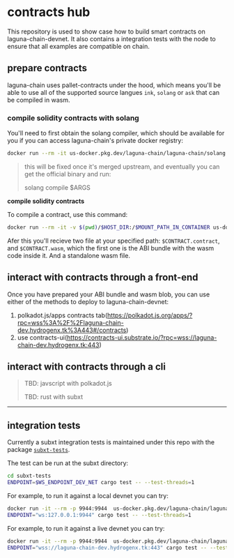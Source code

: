 # contracts hub

This repository is used to show case how to build smart contracts on laguna-chain-devnet. It also contains a integration tests with the node to ensure that all examples are compatible on chain.

## prepare contracts

laguna-chain uses pallet-contracts under the hood, which means you'll be able to use all of the supported source langues `ink`, `solang` or `ask` that can be compiled in wasm. 

### compile solidity contracts with solang

You'll need to first obtain the solang compiler, which should be available for you if you can access laguna-chain's private docker registry:

```bash
docker run --rm -it us-docker.pkg.dev/laguna-chain/laguna-chain/solang:ink_metadata --help
```

> this will be fixed once it's merged upstream, and eventually you can get the official binary and run:
>
> solang compile $ARGS

**compile solidity contracts**

To compile a contract, use this command:

```bash 
docker run --rm -it -v $(pwd)/$HOST_DIR:/$MOUNT_PATH_IN_CONTAINER us-docker.pkg.dev/laguna-chain/laguna-chain/solang:ink_metadata compile --target substrate $MOUNT_PATH_IN_CONTAINER/$CONTRACT_PATH.sol -o $MOUNT_PATH_IN_CONTAINER/$OUTPUT_PATH
```

Afer this you'll recieve two file at your specified path:
`$CONTRACT.contract`, and `$CONTRACT.wasm`, which the first one is the ABI bundle with the wasm code inside it. And a standalone wasm file.


## interact with contracts through a front-end

Once you have prepared your ABI bundle and wasm blob, you can use either of the methods to deploy to laguna-chain-devnet:
1. polkadot.js/apps contracts tab(https://polkadot.js.org/apps/?rpc=wss%3A%2F%2Flaguna-chain-dev.hydrogenx.tk%3A443#/contracts) 
2. use contracts-ui(https://contracts-ui.substrate.io/?rpc=wss://laguna-chain-dev.hydrogenx.tk:443)

## interact with contracts through a cli

> TBD: javscript with polkadot.js
>
> TBD: rust with subxt

---

## integration tests

Currently a subxt integration tests is maintained under this repo with the package [`subxt-tests`](./subxt-tests).

The test can be run at the subxt directory:

```bash
cd subxt-tests
ENDPOINT=$WS_ENDPOINT_DEV_NET cargo test -- --test-threads=1
```

For example, to run it against a local devnet you can try:

```bash
docker run -it --rm -p 9944:9944  us-docker.pkg.dev/laguna-chain/laguna-chain/laguna-chain:dev --dev --unsafe-ws-external
ENDPOINT="ws:127.0.0.1:9944" cargo test -- --test-threads=1
```

For example, to run it against a live devnet you can try:

```bash
docker run -it --rm -p 9944:9944  us-docker.pkg.dev/laguna-chain/laguna-chain/laguna-chain:dev --dev --unsafe-ws-external
ENDPOINT="wss://laguna-chain-dev.hydrogenx.tk:443" cargo test -- --test-threads=1
```






